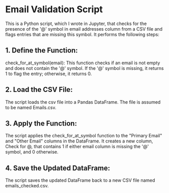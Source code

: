 # Email Validation Script
This is a Python script, which I wrote in Jupyter, that checks for the presence of the '@' symbol in email addresses column from a CSV file and flags entries that are missing this symbol. It performs the following steps:

## 1. Define the Function:

check_for_at_symbol(email): This function checks if an email is not empty and does not contain the '@' symbol. If the '@' symbol is missing, it returns 1 to flag the entry; otherwise, it returns 0.


## 2. Load the CSV File:
The script loads the csv file into a Pandas DataFrame. The file is assumed to be named Emails.csv.

## 3. Apply the Function:

The script applies the check_for_at_symbol function to the "Primary Email" and "Other Email" columns in the DataFrame. It creates a new column, Check for @, that contains 1 if either email column is missing the '@' symbol, and 0 otherwise.

## 4. Save the Updated DataFrame:

The script saves the updated DataFrame back to a new CSV file named emails_checked.csv.
